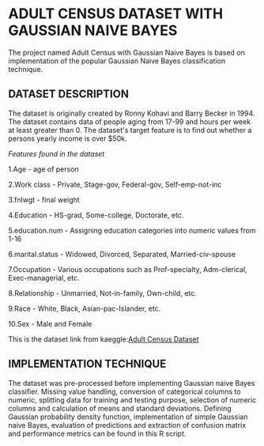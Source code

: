 # **ADULT CENSUS DATASET WITH GAUSSIAN NAIVE BAYES**

The project named Adult Census with Gaussian Naive Bayes is based on
implementation of the popular Gaussian Naive Bayes classification
technique.

## **DATASET DESCRIPTION**

The dataset is originally created by Ronny Kohavi and Barry Becker in
1994. The dataset contains data of people aging from 17-99 and hours per
week at least greater than 0. The dataset's target feature is to find
out whether a persons yearly income is over \$50k.

*Features found in the dataset*

1.Age - age of person

2.Work class - Private, Stage-gov, Federal-gov, Self-emp-not-inc

3.fnlwgt - final weight

4.Education - HS-grad, Some-college, Doctorate, etc.

5.education.num - Assigning education categories into numeric values
from 1-16

6.marital.status - Widowed, Divorced, Separated, Married-civ-spouse

7.Occupation - Various occupations such as Prof-specialty, Adm-clerical,
Exec-managerial, etc.

8.Relationship - Unmarried, Not-in-family, Own-child, etc.

9.Race - White, Black, Asian-pac-Islander, etc.

10.Sex - Male and Female

This is the dataset link from kaeggle:[Adult Census
Dataset](https://www.kaggle.com/datasets/uciml/adult-census-income)

## **IMPLEMENTATION TECHNIQUE**

The dataset was pre-processed before implementing Gaussian naive Bayes
classifier. Missing value handling, conversion of categorical columns to
numeric, splitting data for training and testing purpose, selection of
numeric columns and calculation of means and standard deviations.
Defining Gaussian probability density function, implementation of simple
Gaussian naive Bayes, evaluation of predictions and extraction of
confusion matrix and performance metrics can be found in this R script.
